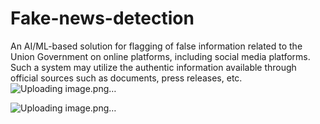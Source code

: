 # Fake-news-detection

An AI/ML-based solution for flagging of false information related to the Union Government on online platforms, including social media platforms. Such a system may utilize the authentic information available through official sources such as documents, press releases, etc.
![Uploading image.png…]()



![Uploading image.png…]()


